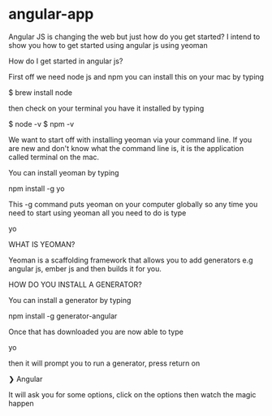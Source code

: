 # angular-app
Angular JS is changing the web but just how do you get started? I intend to show you how to get started using angular js using yeoman

How do I get started in angular js?

First off we need node js and npm you can install this on your mac by typing

$ brew install node

then check on your terminal you have it installed by typing

$ node -v
$ npm -v

We want to start off with installing yeoman via your command line. If you are new and don't know what the command line
is, it is the application called terminal on the mac.

You can install yeoman by typing

npm install -g yo

This -g command puts yeoman on your computer globally so any time you need to start using yeoman all you need to do is type

yo

WHAT IS YEOMAN?

Yeoman is a scaffolding framework that allows you to add generators e.g angular js, ember js and then builds it for you.

HOW DO YOU INSTALL A GENERATOR?

You can install a generator by typing

npm install -g generator-angular

Once that has downloaded you are now able to type

yo

then it will prompt you to run a generator, press return on

❯ Angular 

It will ask you for some options, click on the options then watch the magic happen


 


